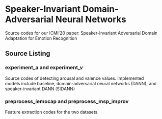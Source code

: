 # Speaker-Invariant Domain-Adversarial Neural Networks

Source codes for our ICMI'20 paper: Speaker-Invariant Adversarial Domain Adaptation for Emotion Recognition

## Source Listing
### experiment_a and experiment_v
Source codes of detecting arousal and valence values. Implemented models include baseline, domain-adversarial neural networks (DANN), and speaker-invariant DANN (SIDANN)
### preprocess_iemocap and preprocess_msp_improv
Feature extraction codes for the two datasets.
